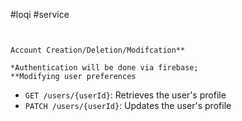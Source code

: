 #loqi #service 
```


Account Creation/Deletion/Modifcation**

*Authentication will be done via firebase;
**Modifying user preferences

```

-   `GET /users/{userId}`: Retrieves the user's profile
-   `PATCH /users/{userId}`: Updates the user's profile